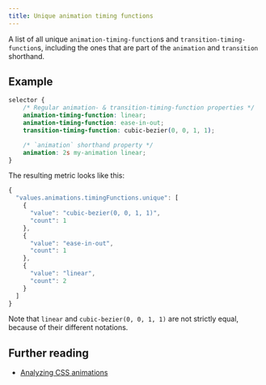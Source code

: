 ```yaml
---
title: Unique animation timing functions
---
```


A list of all unique `animation-timing-function`s and `transition-timing-function`s, including the ones that are part of the `animation` and `transition` shorthand.

## Example

```css
selector {
	/* Regular animation- & transition-timing-function properties */
	animation-timing-function: linear;
	animation-timing-function: ease-in-out;
	transition-timing-function: cubic-bezier(0, 0, 1, 1);

	/* `animation` shorthand property */
	animation: 2s my-animation linear;
}
```

The resulting metric looks like this:

```js
{
  "values.animations.timingFunctions.unique": [
    {
      "value": "cubic-bezier(0, 0, 1, 1)",
      "count": 1
    },
    {
      "value": "ease-in-out",
      "count": 1
    },
    {
      "value": "linear",
      "count": 2
    }
  ]
}
```

Note that `linear` and `cubic-bezier(0, 0, 1, 1)` are not strictly equal, because of their different notations.

## Further reading

- [Analyzing CSS animations](/blog/analyzing-animations)
